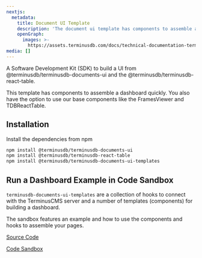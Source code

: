```yaml
---
nextjs:
  metadata:
    title: Document UI Template
    description: 'The document ui template has components to assemble a dashboard quickly. '
    openGraph:
      images: >-
        https://assets.terminusdb.com/docs/technical-documentation-terminuscms-og.png
media: []
---
```


A Software Development Kit (SDK) to build a UI from @terminusdb/terminusdb-documents-ui and the @terminusdb/terminusdb-react-table.

This template has components to assemble a dashboard quickly. You also have the option to use our base components like the FramesViewer and TDBReactTable.

## Installation

Install the dependencies from npm

```bash
npm install @terminusdb/terminusdb-documents-ui
npm install @terminusdb/terminusdb-react-table
npm install @terminusdb/terminusdb-documents-ui-templates
```

## Run a Dashboard Example in Code Sandbox

`terminusdb-documents-ui-templates` are a collection of hooks to connect with the TerminusCMS server and a number of templates (components) for building a dashboard.

The sandbox features an example and how to use the components and hooks to assemble your pages.

[Source Code](https://github.com/terminusdb/dashboard-examples-sandbox/tree/main/terminusdb-documents-ui-template-example/dashboard-demo)

[Code Sandbox](https://codesandbox.io/s/github/terminusdb/dashboard-examples-sandbox/tree/main/terminusdb-documents-ui-template-example/dashboard-demo)